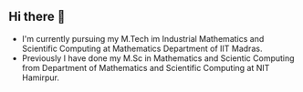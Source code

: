 ## Hi there 👋
- I'm currently pursuing my M.Tech im Industrial Mathematics and Scientific Computing at Mathematics Department of IIT Madras.
- Previously I have done my M.Sc in Mathematics and Scientic Computing from Department of Mathematics and Scientific Computing at NIT Hamirpur.

<!--
**amar-at-iitm/amar-at-iitm** is a ✨ _special_ ✨ repository because its `README.md` (this file) appears on your GitHub profile.

Here are some ideas to get you started:

- 🔭 I’m currently working on ...
- 🌱 I’m currently learning ...
- 👯 I’m looking to collaborate on ...
- 🤔 I’m looking for help with ...
- 💬 Ask me about ...
- 📫 How to reach me: ...
- 😄 Pronouns: ...
- ⚡ Fun fact: ...
-->
